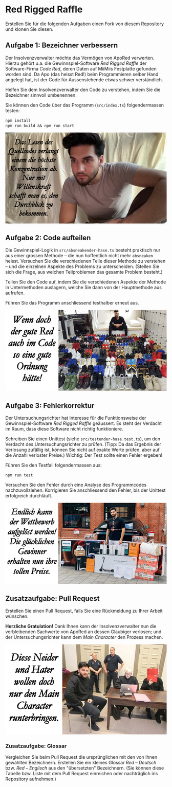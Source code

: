 # Red Rigged Raffle

Erstellen Sie für die folgenden Aufgaben einen Fork von diesem Repository und klonen Sie diesen.

## Aufgabe 1: Bezeichner verbessern

Der Insolvenzverwalter möchte das Vermögen von ApoRed verwerten. Hierzu gehört
u.a. die Gewinnspiel-Software _Red Rigged Raffle_ der Software-Firma _Code Red_,
deren Daten auf MiiMiis Festplatte gefunden worden sind. Da Apo (das heisst Red!)
beim Programmieren selber Hand angelegt hat, ist der Code für Aussenstehende
etwas schwer verständlich.

Helfen Sie dem Insolvenzverwalter den Code zu verstehen, indem Sie die
Bezeichner sinnvoll umbenennen.

Sie können den Code über das Programm (`src/index.ts`) folgendermassen testen:

    npm install
    npm run build && npm run start

![Willenskrauft, ich sag's euch, Freunde!](pics/1.png)

## Aufgabe 2: Code aufteilen

Die Gewinnspiel-Logik in `src/absneakender-hase.ts` besteht praktisch nur
aus einer grossen Methode – die nun hoffentlich nicht mehr `absneaken` heisst.
Versuchen Sie die verschiedenen Teile dieser Methode zu verstehen – und die
einzelnen Aspekte des Problems zu unterscheiden. (Stellen Sie sich die Frage,
aus welchen Teilproblemen das gesamte Problem besteht.)

Teilen Sie den Code auf, indem Sie die verschiedenen Aspekte der Methode in Untermethoden auslagern, welche Sie dann von der Hauptmethode aus aufrufen.

Führen Sie das Programm anschliessend testhalber erneut aus.

![Mehr Nikes als Likes!](pics/2.png)

## Aufgabe 3: Fehlerkorrektur

Der Untersuchungsrichter hat Interesse für die Funktionsweise der
Gewinnspiel-Software _Red Rigged Raffle_ geäussert. Es steht der Verdacht im Raum,
dass diese Software nicht richtig funktioniere.

Schreiben Sie einen Unittest (siehe `src/testender-hase.test.ts`), um den
Verdacht des Untersuchungsrichter zu prüfen. (Tipp: Da das Ergebnis der
Verlosung zufällig ist, können Sie nicht auf exakte Werte prüfen, aber auf die
Anzahl verloster Preise.) Wichtig: Der Test sollte einen Fehler ergeben!

Führen Sie den Testfall folgendermassen aus:

    npm run test

Versuchen Sie den Fehler durch eine Analyse des Programmcodes nachzuvollziehen.
Korrigieren Sie anschliessend den Fehler, bis der Unittest erfolgreich
durchläuft.

![Das Warten hat sich gelohnt!](pics/3.png)

## Zusatzaufgabe: Pull Request

Erstellen Sie einen Pull Request, falls Sie eine Rückmeldung zu Ihrer Arbeit wünschen.

**Herzliche Gratulation!** Dank Ihnen kann der Insolvenzverwalter nun die
verbleibenden Sachwerte von ApoRed an dessen Gläubiger verlosen; und der
Untersuchungsrichter kann dem _Main Character_ den Prozess machen.

![You don't need to be perfect when you look good.](pics/4.png)

### Zusatzaufgabe: Glossar

Vergleichen Sie beim Pull Request die ursprünglichen mit den von Ihnen gewählten
Bezeichnern. Erstellen Sie ein kleines Glossar _Red – Deutsch_ bzw. _Red –
Englisch_ aus den "übersetzten" Bezeichnern. (Sie können diese Tabelle bzw.
Liste mit dem Pull Request einreichen oder nachträglich ins Repository
aufnehmen.)
